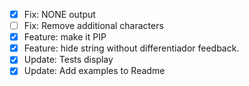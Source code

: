 + [x] Fix: NONE output
+ [ ] Fix: Remove additional characters
+ [x] Feature: make it PIP
+ [x] Feature: hide string without differentiador feedback.
+ [x] Update: Tests display
+ [x] Update: Add examples to Readme